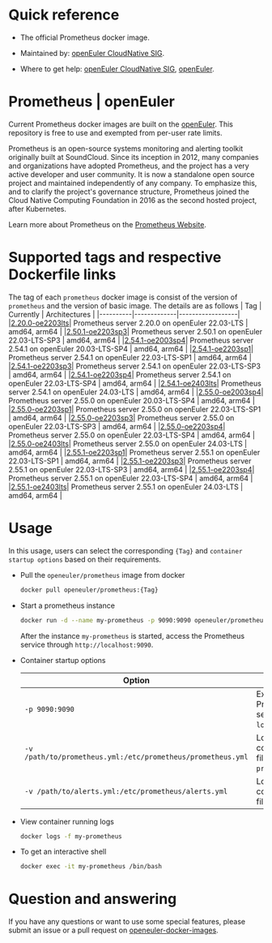 # Quick reference

- The official Prometheus docker image.

- Maintained by: [openEuler CloudNative SIG](https://gitee.com/openeuler/cloudnative).

- Where to get help: [openEuler CloudNative SIG](https://gitee.com/openeuler/cloudnative), [openEuler](https://gitee.com/openeuler/community).

# Prometheus | openEuler
Current Prometheus docker images are built on the [openEuler](https://repo.openeuler.org/). This repository is free to use and exempted from per-user rate limits.

Prometheus is an open-source systems monitoring and alerting toolkit originally built at SoundCloud. Since its inception in 2012, many companies and organizations have adopted Prometheus, and the project has a very active developer and user community. It is now a standalone open source project and maintained independently of any company. To emphasize this, and to clarify the project's governance structure, Prometheus joined the Cloud Native Computing Foundation in 2016 as the second hosted project, after Kubernetes.

Learn more about Prometheus on the [Prometheus Website](https://prometheus.io/docs/introduction/overview/).

# Supported tags and respective Dockerfile links
The tag of each `prometheus` docker image is consist of the version of `prometheus` and the version of basic image. The details are as follows
|    Tag   |  Currently  |   Architectures  |
|----------|-------------|------------------|
|[2.20.0-oe2203lts](https://gitee.com/openeuler/openeuler-docker-images/blob/master/Cloud/prometheus/2.20.0/22.03-lts/Dockerfile)| Prometheus server 2.20.0 on openEuler 22.03-LTS | amd64, arm64 |
|[2.50.1-oe2203sp3](https://gitee.com/openeuler/openeuler-docker-images/blob/master/Cloud/prometheus/2.50.1/22.03-lts-sp3/Dockerfile)| Prometheus server 2.50.1 on openEuler 22.03-LTS-SP3 | amd64, arm64 |
|[2.54.1-oe2003sp4](https://gitee.com/openeuler/openeuler-docker-images/blob/master/Cloud/prometheus/2.54.1/20.03-lts-sp4/Dockerfile)| Prometheus server 2.54.1 on openEuler 20.03-LTS-SP4 | amd64, arm64 |
|[2.54.1-oe2203sp1](https://gitee.com/openeuler/openeuler-docker-images/blob/master/Cloud/prometheus/2.54.1/22.03-lts-sp1/Dockerfile)| Prometheus server 2.54.1 on openEuler 22.03-LTS-SP1 | amd64, arm64 |
|[2.54.1-oe2203sp3](https://gitee.com/openeuler/openeuler-docker-images/blob/master/Cloud/prometheus/2.54.1/22.03-lts-sp3/Dockerfile)| Prometheus server 2.54.1 on openEuler 22.03-LTS-SP3 | amd64, arm64 |
|[2.54.1-oe2203sp4](https://gitee.com/openeuler/openeuler-docker-images/blob/master/Cloud/prometheus/2.54.1/22.03-lts-sp4/Dockerfile)| Prometheus server 2.54.1 on openEuler 22.03-LTS-SP4 | amd64, arm64 |
|[2.54.1-oe2403lts](https://gitee.com/openeuler/openeuler-docker-images/blob/master/Cloud/prometheus/2.54.1/24.03-lts/Dockerfile)| Prometheus server 2.54.1 on openEuler 24.03-LTS | amd64, arm64 |
|[2.55.0-oe2003sp4](https://gitee.com/openeuler/openeuler-docker-images/blob/master/Cloud/prometheus/2.55.0/20.03-lts-sp4/Dockerfile)| Prometheus server 2.55.0 on openEuler 20.03-LTS-SP4 | amd64, arm64 |
|[2.55.0-oe2203sp1](https://gitee.com/openeuler/openeuler-docker-images/blob/master/Cloud/prometheus/2.55.0/22.03-lts-sp1/Dockerfile)| Prometheus server 2.55.0 on openEuler 22.03-LTS-SP1 | amd64, arm64 |
|[2.55.0-oe2203sp3](https://gitee.com/openeuler/openeuler-docker-images/blob/master/Cloud/prometheus/2.55.0/22.03-lts-sp3/Dockerfile)| Prometheus server 2.55.0 on openEuler 22.03-LTS-SP3 | amd64, arm64 |
|[2.55.0-oe2203sp4](https://gitee.com/openeuler/openeuler-docker-images/blob/master/Cloud/prometheus/2.55.0/22.03-lts-sp4/Dockerfile)| Prometheus server 2.55.0 on openEuler 22.03-LTS-SP4 | amd64, arm64 |
|[2.55.0-oe2403lts](https://gitee.com/openeuler/openeuler-docker-images/blob/master/Cloud/prometheus/2.55.0/24.03-lts/Dockerfile)| Prometheus server 2.55.0 on openEuler 24.03-LTS | amd64, arm64 |
|[2.55.1-oe2203sp1](https://gitee.com/openeuler/openeuler-docker-images/blob/master/Cloud/prometheus/2.55.1/22.03-lts-sp1/Dockerfile)| Prometheus server 2.55.1 on openEuler 22.03-LTS-SP1 | amd64, arm64 |
|[2.55.1-oe2203sp3](https://gitee.com/openeuler/openeuler-docker-images/blob/master/Cloud/prometheus/2.55.1/22.03-lts-sp3/Dockerfile)| Prometheus server 2.55.1 on openEuler 22.03-LTS-SP3 | amd64, arm64 |
|[2.55.1-oe2203sp4](https://gitee.com/openeuler/openeuler-docker-images/blob/master/Cloud/prometheus/2.55.1/22.03-lts-sp4/Dockerfile)| Prometheus server 2.55.1 on openEuler 22.03-LTS-SP4 | amd64, arm64 |
|[2.55.1-oe2403lts](https://gitee.com/openeuler/openeuler-docker-images/blob/master/Cloud/prometheus/2.55.1/24.03-lts/Dockerfile)| Prometheus server 2.55.1 on openEuler 24.03-LTS | amd64, arm64 |

# Usage
In this usage, users can select the corresponding `{Tag}` and `container startup options` based on their requirements.

- Pull the `openeuler/prometheus` image from docker

	```bash
	docker pull openeuler/prometheus:{Tag}
	```

- Start a prometheus instance

	```bash
	docker run -d --name my-prometheus -p 9090:9090 openeuler/prometheus:{Tag}
	```
	After the instance `my-prometheus` is started, access the Prometheus service through `http://localhost:9090`.

- Container startup options

	| Option | Description |
	|--|--|
	| `-p 9090:9090` | Expose Prometheus server on `localhost:9090`. |
    | `-v /path/to/prometheus.yml:/etc/prometheus/prometheus.yml` | Local configuration file `prometheus.yml`. |
    | `-v /path/to/alerts.yml:/etc/prometheus/alerts.yml` | Local alerts configuration file `alerts.yml`. |

- View container running logs

	```bash
	docker logs -f my-prometheus
	```

- To get an interactive shell

	```bash
	docker exec -it my-prometheus /bin/bash
	```
	
# Question and answering
If you have any questions or want to use some special features, please submit an issue or a pull request on [openeuler-docker-images](https://gitee.com/openeuler/openeuler-docker-images).